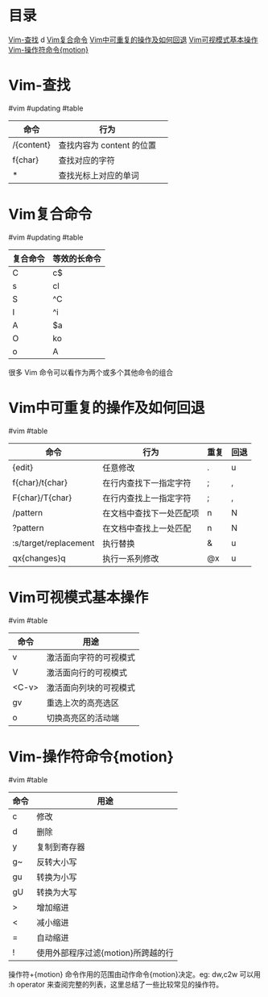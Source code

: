 # 目录
[Vim-查找](2-a-1%20(Vim%20操作).md#Vim-查找) d
[Vim复合命令](2-a-1%20(Vim%20操作).md#Vim复合命令)
[Vim中可重复的操作及如何回退](2-a-1%20(Vim%20操作).md#Vim中可重复的操作及如何回退)
[Vim可视模式基本操作](2-a-1%20(Vim%20操作).md#Vim可视模式基本操作)
[Vim-操作符命令{motion}](2-a-1%20(Vim%20操作).md#Vim-操作符命令{motion})

# Vim-查找
#vim #updating #table

| 命令         | 行为                |     |
| ---------- | ----------------- | --- |
| /{content} | 查找内容为 content 的位置 |     |
| f{char}    | 查找对应的字符           |     |
| *          | 查找光标上对应的单词        |     |
# Vim复合命令
#vim #updating #table

| 复合命令 | 等效的长命令 |
| ---- | ------ |
| C    | c$     |
| s    | cl     |
| S    | \^C    |
| I    | \^i    |
| A    | $a     |
| O    | ko     |
| o    | A      |

 很多 Vim 命令可以看作为两个或多个其他命令的组合

# Vim中可重复的操作及如何回退
#vim #table

| 命令                    | 行为           | 重复  | 回退  |
| --------------------- | ------------ | --- | --- |
| {edit}                | 任意修改         | .   | u   |
| f{char}/t{char}       | 在行内查找下一指定字符  | ;   | ,   |
| F{char}/T{char}       | 在行内查找上一指定字符  | ;   | ,   |
| /pattern              | 在文档中查找下一处匹配项 | n   | N   |
| ?pattern              | 在文档中查找上一处匹配  | n   | N   |
| :s/target/replacement | 执行替换         | &   | u   |
| qx{changes}q          | 执行一系列修改      | @x  | u   |

# Vim可视模式基本操作
#vim #table

| 命令     | 用途          |
| ------ | ----------- |
| v      | 激活面向字符的可视模式 |
| V      | 激活面向行的可视模式  |
| \<C-v> | 激活面向列块的可视模式 |
| gv     | 重选上次的高亮选区   |
| o      | 切换高亮区的活动端   |

# Vim-操作符命令{motion}
#vim #table

| 命令  | 用途                    |
| --- | --------------------- |
| c   | 修改                    |
| d   | 删除                    |
| y   | 复制到寄存器                |
| g~  | 反转大小写                 |
| gu  | 转换为小写                 |
| gU  | 转换为大写                 |
| >   | 增加缩进                  |
| <   | 减小缩进                  |
| =   | 自动缩进                  |
| !   | 使用外部程序过滤{motion}所跨越的行 |
操作符+{motion} 命令作用的范围由动作命令{motion}决定。eg: dw,c2w
可以用 :h operator 来查阅完整的列表，这里总结了一些比较常见的操作符。
